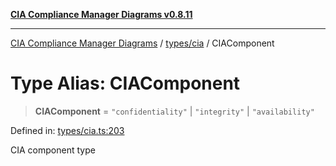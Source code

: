 [**CIA Compliance Manager Diagrams v0.8.11**](../../../README.md)

***

[CIA Compliance Manager Diagrams](../../../modules.md) / [types/cia](../README.md) / CIAComponent

# Type Alias: CIAComponent

> **CIAComponent** = `"confidentiality"` \| `"integrity"` \| `"availability"`

Defined in: [types/cia.ts:203](https://github.com/Hack23/cia-compliance-manager/blob/d6eede30e4f01622fe18187e98b207e9a06a781f/src/types/cia.ts#L203)

CIA component type

